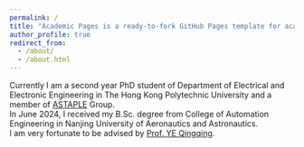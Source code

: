 ```yaml
---
permalink: /
title: "Academic Pages is a ready-to-fork GitHub Pages template for academic personal websites"
author_profile: true
redirect_from: 
  - /about/
  - /about.html
---
```



Currently I am a second year PhD student of  Department of Electrical and Electronic Engineering in The Hong Kong Polytechnic University and a member of [ASTAPLE](https://www.astaple.com/) Group.  
In June 2024, I received my B.Sc. degree from College of Automation Engineering in Nanjing University of Aeronautics and Astronautics.  
I am very fortunate to be advised by  [Prof. YE Qingqing]([https://www.XXX.com/](https://www.polyu.edu.hk/eee/people/academic-staff-and-teaching-staff/dr-ye-qingqing/)).

